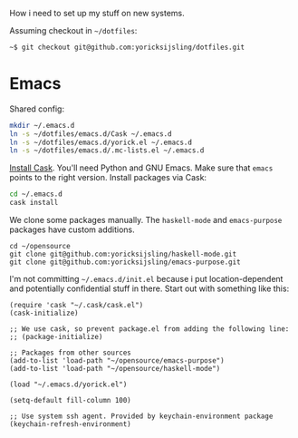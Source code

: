 How i need to set up my stuff on new systems.

Assuming checkout in `~/dotfiles`:

```bash
~$ git checkout git@github.com:yoricksijsling/dotfiles.git
```


# Emacs

Shared config:

```bash
mkdir ~/.emacs.d
ln -s ~/dotfiles/emacs.d/Cask ~/.emacs.d
ln -s ~/dotfiles/emacs.d/yorick.el ~/.emacs.d
ln -s ~/dotfiles/emacs.d/.mc-lists.el ~/.emacs.d
```

[Install Cask](http://cask.readthedocs.io/en/latest/guide/installation.html). You'll need Python and
GNU Emacs. Make sure that `emacs` points to the right version. Install packages via Cask:

```bash
cd ~/.emacs.d
cask install
```

We clone some packages manually. The `haskell-mode` and `emacs-purpose` packages have custom
additions.

```
cd ~/opensource
git clone git@github.com:yoricksijsling/haskell-mode.git
git clone git@github.com:yoricksijsling/emacs-purpose.git
```

I'm not committing `~/.emacs.d/init.el` because i put location-dependent and potentially
confidential stuff in there. Start out with something like this:

```elisp
(require 'cask "~/.cask/cask.el")
(cask-initialize)

;; We use cask, so prevent package.el from adding the following line:
;; (package-initialize)

;; Packages from other sources
(add-to-list 'load-path "~/opensource/emacs-purpose")
(add-to-list 'load-path "~/opensource/haskell-mode")

(load "~/.emacs.d/yorick.el")

(setq-default fill-column 100)

;; Use system ssh agent. Provided by keychain-environment package
(keychain-refresh-environment)
```

